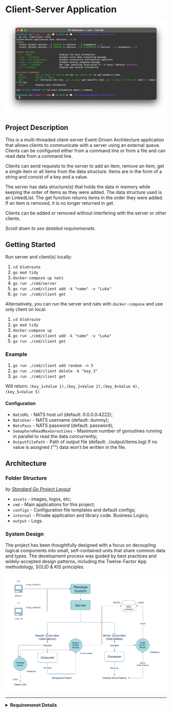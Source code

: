 # Client-Server Application

<center><img src="./assets/screenshot.png" width="1000" /></center>

## Project Description

This is a multi-threaded client-server Event-Driven Architecture application that allows clients to communicate with a server using an external queue. Clients can be configured either from a command line or from a file and can read data from a command line.

Clients can send requests to the server to add an item, remove an item, get a single item or all items from the data structure. Items are in the form of a string and consist of a key and a value.

The server has data structure(s) that holds the data in memory while keeping the order of items as they were added. The data structure used is an LinkedList. The get function returns items in the order they were added. If an item is removed, it is no longer returned in get.

Clients can be added or removed without interfering with the server or other clients.

_Scroll down to see detailed requiremenets._

## Getting Started

Run server and client(s) locally:

1. `cd bloXroute`
1. `go mod tidy`
1. `docker-compose up nats`
1. `go run ./cmd/server`
1. `go run ./cmd/client add -k "name" -v "Luka"`
1. `go run ./cmd/client get`

Alternatively, you can run the server and nats with `docker-compose` and use only client on local:

1. `cd bloXroute`
1. `go mod tidy`
1. `docker-compose up`
1. `go run ./cmd/client add -k "name" -v "Luka"`
1. `go run ./cmd/client get`

### Example
1. `go run ./cmd/client add random -n 5`
1. `go run ./cmd/client delete -k "key_3"`
1. `go run ./cmd/client get`

Will return: `(key_1=Value 1),(key_2=Value 2),(key_4=Value 4),(key_5=Value 5)`

#### Configuration

- `NatsURL` - NATS host url (default: 0.0.0.0:4222);
- `NatsUser` - NATS username (default: dummy);
- `NatsPass` - NATS password (default: password);
- `SemaphoreReadMaxGoroutines` - Maximum number of goroutines running in parallel to read the data concurrently;
- `OutputFilePath` - Path of output file (default: ./output/items.log) If no value is assigned ("") data won't be written in the file.

## Architecture

### Folder Structure
*by [Standard Go Project Layout](https://github.com/golang-standards/project-layout)*
- `assets` -  images, logos, etc;
- `cmd` - Main applications for this project;
- `configs` - Configuration file templates and default configs;
- `internal` - Private application and library code. Business Logics;
- `output` - Logs.

### System Design
The project has been thoughtfully designed with a focus on decoupling logical components into small, self-contained units that share common data and types. The development process was guided by best practices and widely-accepted design patterns, including the Twelve-Factor App methodology, SOLID & KIS principles.

<center><img src="./assets/design.png" /></center>

---

<details>
<summary><strong>Requiremenet Details</strong></summary>
<br />
You need to implement a **Client-Server application** with the following requirements:
* multiple-threaded server;
* clients;
* External queue between the clients and server.

Clients:

- Should be configured from a command line or from a file (you decide);
- Can read data from a file or from a command line (you decide);
- Can request server to AddItem(key, value), RemoveItem(key), GetItem(key), GetAllItems()
- Data is in the form of strings.

- Clients can be added / removed while not interfering to the server or other clients.

Server:

- Has data structure(s) that holds the data in the memory while keeping the order of items as they added (Ordered Map for C++);
  - The data structure must keep the order of items as they added.
    For example: If client added the following items in the following order (A, a), (B, b), (D, d), (E, e), (C, c).
    The GetAllItems returns (A, a), (B, b), (D, d), (E, e), (C, d)
    If item D was removed, the GetAllItems return (A, a), (B, b), (E, e), (C, c)
- Server should be able to add an item, remove an item, get a single or all item from the data structure;
- An item consists of a key (string) and a value (string)

External queue:

- Can be Amazon Simple Queue Service (SQS) or RabbitMQ (you decide);

Clients send requests to the external queue - while the server reads those and execute them on its data structure. You define the structure of the messages (AddItem, RemoveItem, GetItem, GetAllItems)

The flow of the project:

1. Multiple clients are sending requests to the queue (and not waiting for the response).
2. Server is reading requests from the queue and processing them, the output of the server is written to a log file
3. Server should be able to process items in parallel
4. log messages (debug, error) are written to stdout

Definition of success:

- Working project that can be executed on your computer (preferred OS = linux)
- Being able to explain how the project works and how to deploy the project (for the first time) on another computer
- If you take something from the Internet or consult anyone for anything, you should be able to understand it perfectly
- Code has no bugs, no dangling references / assets / resources, no resource leaks
- Code is clean and readable
- Code is reasonably efficient (server idle time will be measured)
- Working with channels
- Working with go func
- Separate between components
- You implement the data structure(s) by yourself

You should develop the project using GOLang.

</details>
